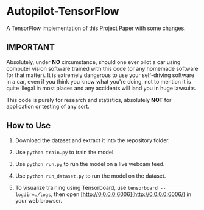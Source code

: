 # Autopilot-TensorFlow

A TensorFlow implementation of this [Project Paper](file:///C:/Users/venka/OneDrive/Documents/KIIT/Projects/ML%20WITH%20PYTHON/SELF%20DRIVING%20CAR/ML_INT_Project%20paper.pdf) with some changes.

## IMPORTANT

Absolutely, under **NO** circumstance, should one ever pilot a car using computer vision software trained with this code (or any homemade software for that matter). It is extremely dangerous to use your self-driving software in a car, even if you think you know what you're doing, not to mention it is quite illegal in most places and any accidents will land you in huge lawsuits.

This code is purely for research and statistics, absolutely **NOT** for application or testing of any sort.

## How to Use

1. Download the dataset and extract it into the repository folder.

2. Use `python train.py` to train the model.

3. Use `python run.py` to run the model on a live webcam feed.

4. Use `python run_dataset.py` to run the model on the dataset.

5. To visualize training using Tensorboard, use `tensorboard --logdir=./logs`, then open [http://0.0.0.0:6006](http://0.0.0.0:6006/) in your web browser.

